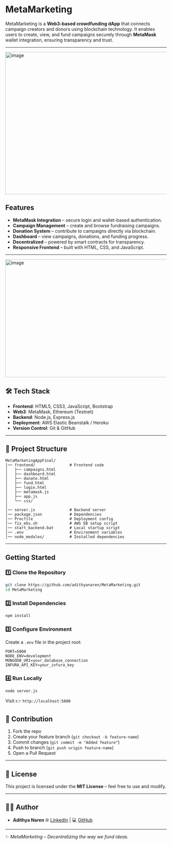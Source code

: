 # MetaMarketing 

MetaMarketing is a **Web3-based crowdfunding dApp** that connects campaign creators and donors using blockchain technology.
It enables users to create, view, and fund campaigns securely through **MetaMask** wallet integration, ensuring transparency and trust.

---
<img width="683" height="444" alt="image" src="https://github.com/user-attachments/assets/2c9a5e8e-2053-4f99-93ac-8adb8edee194" />


##  Features

*  **MetaMask Integration** – secure login and wallet-based authentication.
*  **Campaign Management** – create and browse fundraising campaigns.
*  **Donation System** – contribute to campaigns directly via blockchain.
*  **Dashboard** – view campaigns, donations, and funding progress.
*  **Decentralized** – powered by smart contracts for transparency.
*  **Responsive Frontend** – built with HTML, CSS, and JavaScript.

---
<img width="940" height="368" alt="image" src="https://github.com/user-attachments/assets/4d94c06d-f8ad-4a14-b700-584b06be6835" />

## 🛠 Tech Stack

* **Frontend**: HTML5, CSS3, JavaScript, Bootstrap
* **Web3**: MetaMask, Ethereum (Testnet)
* **Backend**: Node.js, Express.js
* **Deployment**: AWS Elastic Beanstalk / Heroku
* **Version Control**: Git & GitHub

---

## 📂 Project Structure

```
MetaMarketingAppFinal/
│── frontend/               # Frontend code
│   ├── campaigns.html
│   ├── dashboard.html
│   ├── donate.html
│   ├── fund.html
│   ├── login.html
│   ├── metamask.js
│   ├── app.js
│   └── css/
│
│── server.js               # Backend server
│── package.json            # Dependencies
│── Procfile                # Deployment config
│── fix_ebs.sh              # AWS EB setup script
│── start_backend.bat       # Local startup script
│── .env                    # Environment variables
│── node_modules/           # Installed dependencies
```

---

##  Getting Started

### 1️⃣ Clone the Repository

```bash
git clone https://github.com/adithyanaren/MetaMarketing.git
cd MetaMarketing
```

### 2️⃣ Install Dependencies

```bash
npm install
```

### 3️⃣ Configure Environment

Create a `.env` file in the project root:

```env
PORT=5000
NODE_ENV=development
MONGODB_URI=your_database_connection
INFURA_API_KEY=your_infura_key
```

### 4️⃣ Run Locally

```bash
node server.js
```

Visit 👉 `http://localhost:5000`


## 🤝 Contribution

1. Fork the repo
2. Create your feature branch (`git checkout -b feature-name`)
3. Commit changes (`git commit -m "Added feature"`)
4. Push to branch (`git push origin feature-name`)
5. Open a Pull Request

---

## 📜 License

This project is licensed under the **MIT License** – feel free to use and modify.

---

## 👨‍💻 Author

* **Adithya Naren**
  🌐 [LinkedIn](https://www.linkedin.com/in/adhithya0616/) | 💻 [GitHub](https://github.com/adithyanaren)

---

✨ *MetaMarketing – Decentralizing the way we fund ideas.*
